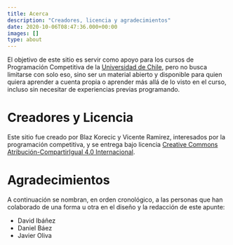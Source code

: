 ```yaml
---
title: Acerca
description: "Creadores, licencia y agradecimientos"
date: 2020-10-06T08:47:36.000+00:00
images: []
type: about
---
```


El objetivo de este sitio es servir como apoyo para los cursos de Programación Competitiva de la [Universidad de Chile](https://uchile.cl), pero no busca limitarse con solo eso, sino ser un material abierto y disponible para quien quiera aprender a cuenta propia o aprender más allá de lo visto en el curso, incluso sin necesitar de experiencias previas programando.

# Creadores y Licencia

Este sitio fue creado por Blaz Korecic y Vicente Ramirez, interesados por la programación competitiva, y se entrega bajo licencia <a rel="license" href="http://creativecommons.org/licenses/by-sa/4.0/">Creative Commons Atribución-CompartirIgual 4.0 Internacional</a>.

# Agradecimientos

A continuación se nombran, en orden cronológico, a las personas que han colaborado de una forma u otra en el diseño y la redacción de este apunte:

* David Ibáñez
* Daniel Báez
* Javier Oliva
